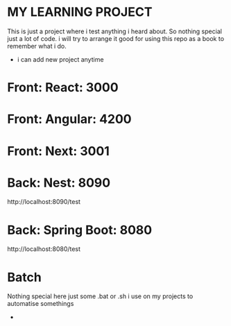 # MY LEARNING PROJECT

This is just a project where i test anything i heard about.
So nothing special just a lot of code.
i will try to arrange it good for using this repo as a book to remember what i do.

* i can add new project anytime 

# Front: React: 3000

# Front: Angular: 4200

# Front: Next: 3001

# Back: Nest: 8090
http://localhost:8090/test

# Back: Spring Boot: 8080 
http://localhost:8080/test

# Batch
Nothing special here just some .bat or .sh i use on my projects to automatise somethings

- 